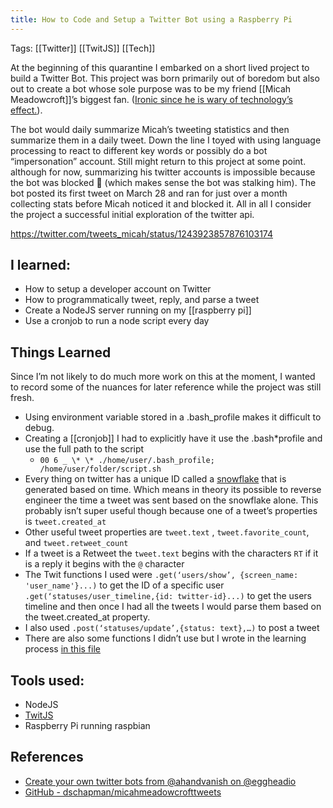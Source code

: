 ```yaml
---
title: How to Code and Setup a Twitter Bot using a Raspberry Pi
---
```


Tags: [[Twitter]] [[TwitJS]] [[Tech]]

At the beginning of this quarantine I embarked on a short lived project to build a Twitter Bot. This project was born primarily out of boredom but also out to create a bot whose sole purpose was to be my friend [[Micah Meadowcroft]]’s biggest fan. ([Ironic since he is wary of technology’s effect.](https://www.thenewatlantis.com/publications/lost-on-mars)).

The bot would daily summarize Micah’s tweeting statistics and then summarize them in a daily tweet. Down the line I toyed with using language processing to react to different key words or possibly do a bot “impersonation” account. Still might return to this project at some point. although for now, summarizing his twitter accounts is impossible because the bot was blocked 😬 (which makes sense the bot was stalking him). The bot posted its first tweet on March 28 and ran for just over a month collecting stats before Micah noticed it and blocked it. All in all I consider the project a successful initial exploration of the twitter api.

https://twitter.com/tweets_micah/status/1243923857876103174

## I learned:

- How to setup a developer account on Twitter
- How to programmatically tweet, reply, and parse a tweet
- Create a NodeJS server running on my [[raspberry pi]]
- Use a cronjob to run a node script every day

## Things Learned

Since I’m not likely to do much more work on this at the moment, I wanted to record some of the nuances for later reference while the project was still fresh.

- Using environment variable stored in a .bash_profile makes it difficult to debug.
- Creating a [[cronjob]] I had to explicitly have it use the .bash\*profile and use the full path to the script
  - `00 6 _ \* \* ./home/user/.bash_profile; /home/user/folder/script.sh`
- Every thing on twitter has a unique ID called a [snowflake](https://developer.twitter.com/en/docs/basics/twitter-ids) that is generated based on time. Which means in theory its possible to reverse engineer the time a tweet was sent based on the snowflake alone. This probably isn’t super useful though because one of a tweet’s properties is `tweet.created_at`
- Other useful tweet properties are `tweet.text` , `tweet.favorite_count`, and `tweet.retweet_count`
- If a tweet is a Retweet the `tweet.text` begins with the characters `RT` if it is a reply it begins with the `@` character
- The Twit functions I used were `.get(‘users/show’, {screen_name: 'user_name'}...)` to get the ID of a specific user `.get(‘statuses/user_timeline,{id: twitter-id}...)` to get the users timeline and then once I had all the tweets I would parse them based on the tweet.created_at property.
- I also used `.post(‘statuses/update’,{status: text},…)` to post a tweet
- There are also some functions I didn’t use but I wrote in the learning process [in this file](https://github.com/dschapman/micahmeadowcrofttweets/blob/master/index.js)

## Tools used:

- NodeJS
- [TwitJS](https://github.com/ttezel/twit)
- Raspberry Pi running raspbian

## References

- [Create your own twitter bots from @ahandvanish on @eggheadio](https://egghead.io/courses/create-your-own-twitter-bots)
- [GitHub - dschapman/micahmeadowcrofttweets](https://github.com/dschapman/micahmeadowcrofttweets)
